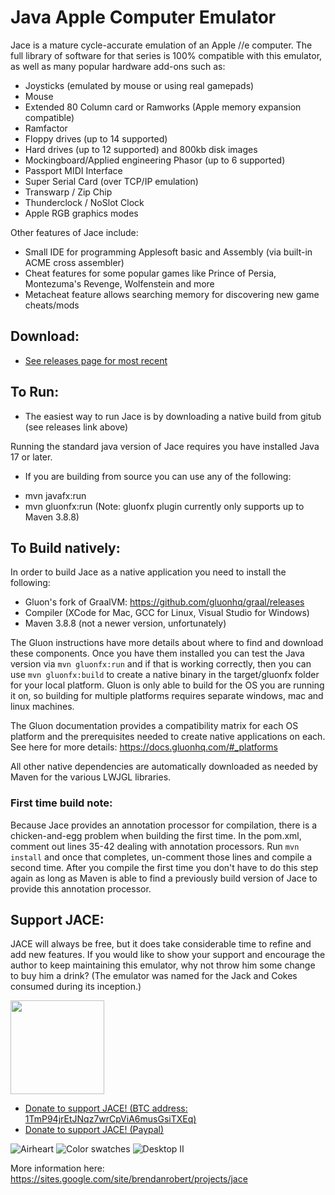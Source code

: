 Java Apple Computer Emulator
====

Jace is a mature cycle-accurate emulation of an Apple //e computer.  The full library of software for that series is 100% compatible with this emulator, as well as many popular hardware add-ons such as:

- Joysticks (emulated by mouse or using real gamepads)
- Mouse
- Extended 80 Column card or Ramworks (Apple memory expansion compatible)
- Ramfactor
- Floppy drives (up to 14 supported)
- Hard drives (up to 12 supported) and 800kb disk images
- Mockingboard/Applied engineering Phasor (up to 6 supported)
- Passport MIDI Interface
- Super Serial Card (over TCP/IP emulation)
- Transwarp / Zip Chip
- Thunderclock / NoSlot Clock
- Apple RGB graphics modes

Other features of Jace include:

- Small IDE for programming Applesoft basic and Assembly (via built-in ACME cross assembler)
- Cheat features for some popular games like Prince of Persia, Montezuma's Revenge, Wolfenstein and more
- Metacheat feature allows searching memory for discovering new game cheats/mods

## Download:

* [See releases page for most recent](https://github.com/badvision/jace/releases)

## To Run:

* The easiest way to run Jace is by downloading a native build from gitub (see releases link above)

Running the standard java version of Jace requires you have installed Java 17 or later.
* If you are building from source you can use any of the following:
- mvn javafx:run
- mvn gluonfx:run (Note: gluonfx plugin currently only supports up to Maven 3.8.8)

## To Build natively:

In order to build Jace as a native application you need to install the following:
- Gluon's fork of GraalVM: https://github.com/gluonhq/graal/releases
- Compiler (XCode for Mac, GCC for Linux, Visual Studio for Windows)
- Maven 3.8.8 (not a newer version, unfortunately)

The Gluon instructions have more details about where to find and download these components.  Once you have them installed you can test the Java version via `mvn gluonfx:run` and if that is working correctly, then you can use `mvn gluonfx:build` to create a native binary in the target/gluonfx folder for your local platform.  Gluon is only able to build for the OS you are running it on, so building for multiple platforms requires separate windows, mac and linux machines.

The Gluon documentation provides a compatibility matrix for each OS platform and the prerequisites needed to create native applications on each.  See here for more details: https://docs.gluonhq.com/#_platforms

All other native dependencies are automatically downloaded as needed by Maven for the various LWJGL libraries.

### First time build note:
Because Jace provides an annotation processor for compilation, there is a chicken-and-egg problem when building the first time.  In the pom.xml, comment out lines 35-42 dealing with annotation processors.  Run `mvn install` and once that completes, un-comment those lines and compile a second time.  After you compile the first time you don't have to do this step again as long as Maven is able to find a previously build version of Jace to provide this annotation processor.

## Support JACE:

JACE will always be free, but it does take considerable time to refine and add new features.  If you would like to show your support and encourage the author to keep maintaining this emulator, why not throw him some change to buy him a drink?  (The emulator was named for the Jack and Cokes consumed during its inception.)

<a href="bitcoin:1TmP94jrEtJNqz7wrCpViA6musGsiTXEq?amount=0.000721&label=Jace%20Donations"><img src="https://sites.google.com/site/brendanrobert/projects/jace/donate.png" height="150px" width="150px"></a>
* <a href="bitcoin:1TmP94jrEtJNqz7wrCpViA6musGsiTXEq?amount=0.000721&label=Jace%20Donations">Donate to support JACE! (BTC address: 1TmP94jrEtJNqz7wrCpViA6musGsiTXEq)</a>
* <a href="https://www.paypal.me/BrendanRobert">Donate to support JACE! (Paypal)</a>

![Airheart](https://sites.google.com/site/brendanrobert/_/rsrc/1327073239228/projects/jace/airheart.png?height=250&width=400)
![Color swatches](https://sites.google.com/site/brendanrobert/_/rsrc/1327073239228/projects/jace/colors.png?height=223&width=400)
![Desktop II](https://sites.google.com/site/brendanrobert/_/rsrc/1327992588666/projects/jace/AppleIIDesktop.png?height=265&width=400)

More information here: https://sites.google.com/site/brendanrobert/projects/jace
